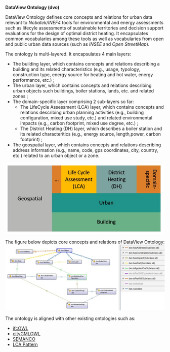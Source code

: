 **DataView Ontology (dvo)**

DataView Ontology defines core concepts and relations for urban data relevant to *Nobatek/INEF4* tools for environmental and energy assessments such as lifecyle assessments of sustainable territories and decision support evaluations for the design of optimal district heating.
It encapsulates common vocabularies among these tools as well as vocabularies from open and public urban data sources (such as *INSEE* and *Open StreetMap*).

The ontology is multi-layered. It encapsulates 4 main layers:
- The building layer, which contains concepts and relations describing a building and its related  characteristics (e.g., usage, typology, construction type, energy source for heating and hot water, energy performance, etc.) ;
- The urban layer, which contains concepts and relations describing urban objects such buildings, boiler stations, lands, etc. and related zones ;
- The domain-specific layer comprising 2 sub-layers so far: 
    - The LifeCycle Assessment (LCA) layer, which contains concepts and relations describing urban planning activities (e.g., building configuration, mixed use study, etc.) and related environmental impacts (e.g., carbon footprint, mixed use degree, etc.) ;
    - The District Heating (DH) layer, which describes a boiler station and its related characteritics (e.g., energy source, length,power, carbon footprint) ;
- The geospatial layer, which contains concepts and relations describing address information (e.g., name, code, gps coordinates, city, country, etc.) related to an urban object or a zone. 

![dvo: a multi-layered ontology](./dvo_multilayer_onto.jpg)

The figure below depicts core concepts and relations of DataView Ontology:
![Core concepts and relations of dvo](./dvo_general.JPG)

The ontology is aligned with other existing ontologies such as:
- [ifcOWL](https://standards.buildingsmart.org/IFC/DEV/IFC4/ADD2_TC1/OWL/ontology.ttl)
- [cityGMLOWL](http://cui.unige.ch/isi/onto/citygml2.0.owl) 
- [SEMANCO](http://semanco-tools.eu/ontology-releases/eu/semanco/ontology/SEMANCO/SEMANCO.owl) 
- [LCA Pattern](http://descartes-core.org/ontologies/lca/1.0/LCAPattern.owl) 

